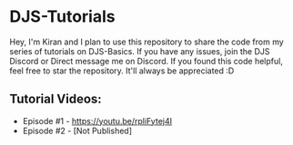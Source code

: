 # DJS-Tutorials

Hey, I'm Kiran and I plan to use this repository to share the code from my series of tutorials on DJS-Basics. If you have any issues, join the DJS Discord or Direct message me on Discord. If you found this code helpful, feel free to star the repository. It'll always be appreciated :D

## Tutorial Videos:
- Episode #1 - https://youtu.be/rpliFytej4I
- Episode #2 - [Not Published]
